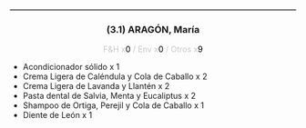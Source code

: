 <hr style='border:1px solid rgb(200,200,200)'>
<div style='page-break-inside: avoid'>

<div style='text-align:center'>

<h3> (3.1) ARAGÓN, <span class='grey'>María</span></h3>

<p  style='color:rgb(200,200,200)'>F&H x<span  style='color:black'>0</span> / Env x<span  style='color:black'>0</span> / Otros x<span  style='color:black'>9</span></p>
</div>

<ul>
<li class='li-horizontal'> Acondicionador sólido x 1</li>
<li class='li-horizontal'> Crema Ligera de Caléndula y Cola de Caballo x 2</li>
<li class='li-horizontal'> Crema Ligera de Lavanda y Llantén x 2</li>
<li class='li-horizontal'> Pasta dental de Salvia, Menta y Eucaliptus x 2</li>
<li class='li-horizontal'> Shampoo de Ortiga, Perejil y Cola de Caballo x 1</li>
<li class='li-horizontal'> Diente de León x 1</li>
</ul>
</div>

